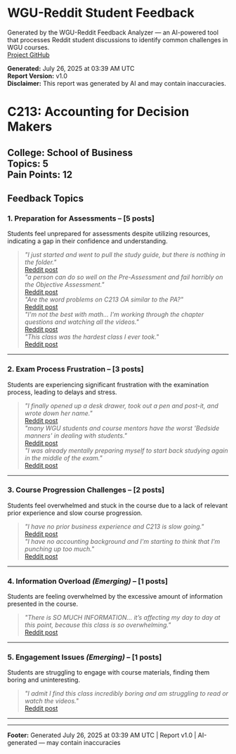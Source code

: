 # WGU-Reddit Student Feedback

Generated by the WGU-Reddit Feedback Analyzer — an AI-powered tool that processes Reddit student discussions to identify common challenges in WGU courses.  
[Project GitHub](https://wgudataninja.github.io/wgu-reddit-monitoring-pipeline/)

**Generated:** July 26, 2025 at 03:39 AM UTC  
**Report Version:** v1.0  
**Disclaimer:** This report was generated by AI and may contain inaccuracies.  
# C213: Accounting for Decision Makers
**College:** School of Business  
**Topics:** 5  
**Pain Points:** 12  
---
## Feedback Topics
### 1. Preparation for Assessments – [5 posts]
Students feel unprepared for assessments despite utilizing resources, indicating a gap in their confidence and understanding.  
> _"I just started and went to pull the study guide, but there is nothing in the folder."_  
> [Reddit post](https://reddit.com/comments/1kvcnzt)  
> _"a person can do so well on the Pre-Assessment and fail horribly on the Objective Assessment."_  
> [Reddit post](https://reddit.com/comments/1adh5n2)  
> _"Are the word problems on C213 OA similar to the PA?"_  
> [Reddit post](https://reddit.com/comments/18virqh)  
> _"I'm not the best with math... I'm working through the chapter questions and watching all the videos."_  
> [Reddit post](https://reddit.com/comments/1aryd1y)  
> _"This class was the hardest class I ever took."_  
> [Reddit post](https://reddit.com/comments/1kvdiq6)  
---
### 2. Exam Process Frustration – [3 posts]
Students are experiencing significant frustration with the examination process, leading to delays and stress.  
> _"I finally opened up a desk drawer, took out a pen and post-it, and wrote down her name."_  
> [Reddit post](https://reddit.com/comments/1e93oh1)  
> _"many WGU students and course mentors have the worst 'Bedside manners' in dealing with students."_  
> [Reddit post](https://reddit.com/comments/1adh5n2)  
> _"I was already mentally preparing myself to start back studying again in the middle of the exam."_  
> [Reddit post](https://reddit.com/comments/1kebzmr)  
---
### 3. Course Progression Challenges – [2 posts]
Students feel overwhelmed and stuck in the course due to a lack of relevant prior experience and slow course progression.  
> _"I have no prior business experience and C213 is slow going."_  
> [Reddit post](https://reddit.com/comments/1e1sbcc)  
> _"I have no accounting background and I'm starting to think that I'm punching up too much."_  
> [Reddit post](https://reddit.com/comments/1kjjmg8)  
---
### 4. Information Overload _(Emerging)_ – [1 posts]
Students are feeling overwhelmed by the excessive amount of information presented in the course.  
> _"There is SO MUCH INFORMATION... it’s affecting my day to day at this point, because this class is so overwhelming."_  
> [Reddit post](https://reddit.com/comments/1k1dbkb)  
---
### 5. Engagement Issues _(Emerging)_ – [1 posts]
Students are struggling to engage with course materials, finding them boring and uninteresting.  
> _"I admit I find this class incredibly boring and am struggling to read or watch the videos."_  
> [Reddit post](https://reddit.com/comments/198lbb3)  
---
---
**Footer:** Generated July 26, 2025 at 03:39 AM UTC | Report v1.0 | AI-generated — may contain inaccuracies  